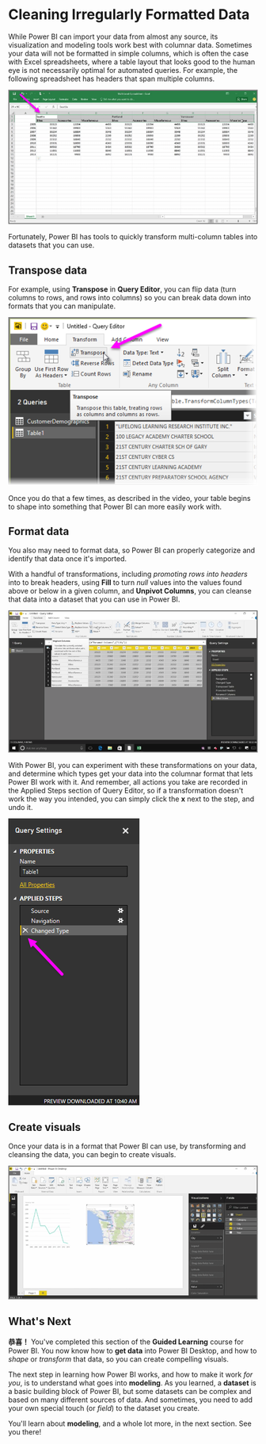<properties
   pageTitle="Cleaning Irregularly Formatted Data"
   description="You can tackle messy data in Power BI... see how"
   services="powerbi"
   documentationCenter=""
   authors="davidiseminger"
   manager="mblythe"
   backup=""
   editor=""
   tags=""
   qualityFocus="no"
   qualityDate=""
   featuredVideoId="74KQmzdvFV8"
   featuredVideoThumb=""
   courseDuration="8m"/>

<tags
   ms.service="powerbi"
   ms.devlang="NA"
   ms.topic="get-started-article"
   ms.tgt_pltfrm="NA"
   ms.workload="powerbi"
   ms.date="09/29/2016"
   ms.author="davidi"/>

# Cleaning Irregularly Formatted Data

While Power BI can import your data from almost any source, its visualization and modeling tools work best with columnar data. Sometimes your data will not be formatted in simple columns, which is often the case with Excel spreadsheets, where a table layout that looks good to the human eye is not necessarily optimal for automated queries. For example, the following spreadsheet has headers that span multiple columns.

![](media/powerbi-learning-1-5-cleaning-irregular-data/1-5_1.png)

Fortunately, Power BI has tools to quickly transform multi-column tables into datasets that you can use.

## Transpose data
For example, using <bpt id="p1">**</bpt>Transpose<ept id="p1">**</ept> in <bpt id="p2">**</bpt>Query Editor<ept id="p2">**</ept>, you can flip data (turn columns to rows, and rows into columns) so you can break data down into formats that you can manipulate.

![](media/powerbi-learning-1-5-cleaning-irregular-data/1-5_2.png)

Once you do that a few times, as described in the video, your table begins to shape into something that Power BI can more easily work with.

## Format data
You also may need to format data, so Power BI can properly categorize and identify that data once it's imported.

With a handful of transformations, including <bpt id="p1">*</bpt>promoting rows into headers<ept id="p1">*</ept> into to break headers, using <bpt id="p2">**</bpt>Fill<ept id="p2">**</ept> to turn <bpt id="p3">*</bpt>null<ept id="p3">*</ept> values into the values found above or below in a given column, and <bpt id="p4">**</bpt>Unpivot Columns<ept id="p4">**</ept>, you can cleanse that data into a dataset that you can use in Power BI.

![](media/powerbi-learning-1-5-cleaning-irregular-data/1-5_3.png)

With Power BI, you can experiment with these transformations on your data, and determine which types get your data into the columnar format that lets Power BI work with it. And remember, all actions you take are recorded in the Applied Steps section of Query Editor, so if a transformation doesn't work the way you intended, you can simply click the <bpt id="p1">**</bpt>x<ept id="p1">**</ept> next to the step, and undo it.

![](media/powerbi-learning-1-5-cleaning-irregular-data/1-5_5.png)


## Create visuals
Once your data is in a format that Power BI can use, by transforming and cleansing the data, you can begin to create visuals.

![](media/powerbi-learning-1-5-cleaning-irregular-data/1-5_4.png)

## What's Next

**恭喜！** You've completed this section of the <bpt id="p1">**</bpt>Guided Learning<ept id="p1">**</ept> course for Power BI. You now know how to <bpt id="p1">**</bpt>get data<ept id="p1">**</ept> into Power BI Desktop, and how to <bpt id="p2">*</bpt>shape<ept id="p2">*</ept> or <bpt id="p3">*</bpt>transform<ept id="p3">*</ept> that data, so you can create compelling visuals.

The next step in learning how Power BI works, and how to make it work <bpt id="p1">*</bpt>for you<ept id="p1">*</ept>, is to understand what goes into <bpt id="p2">**</bpt>modeling<ept id="p2">**</ept>. As you learned, a <bpt id="p1">**</bpt>dataset<ept id="p1">**</ept> is a basic building block of Power BI, but some datasets can be complex and based on many different sources of data. And sometimes, you need to add your own special touch (or <bpt id="p1">*</bpt>field<ept id="p1">*</ept>) to the dataset you create.

You'll learn about <bpt id="p1">**</bpt>modeling<ept id="p1">**</ept>, and a whole lot more, in the next section. See you there!
